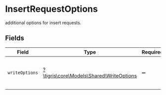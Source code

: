 # InsertRequestOptions

additional options for insert requests.


## Fields

| Field                                                                           | Type                                                                            | Required                                                                        | Description                                                                     |
| ------------------------------------------------------------------------------- | ------------------------------------------------------------------------------- | ------------------------------------------------------------------------------- | ------------------------------------------------------------------------------- |
| `writeOptions`                                                                  | [?\tigris\core\Models\Shared\WriteOptions](../../models/shared/WriteOptions.md) | :heavy_minus_sign:                                                              | Additional options to modify write requests.                                    |
